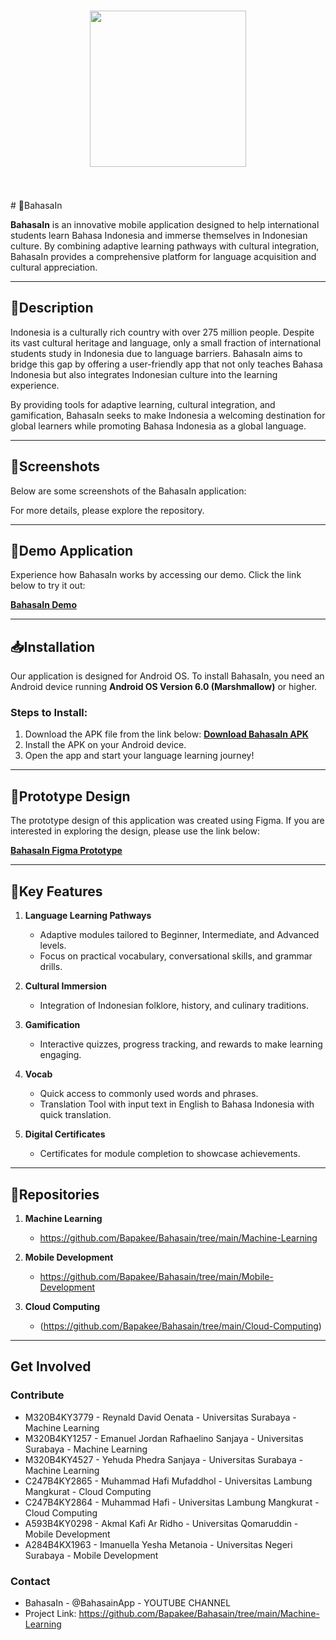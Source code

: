 <h1 align="center">
  <img align="center" src="images\logoBahasain.png"  width="250" height="250"></img>
<br><br>
</h1>
# 📖BahasaIn

**BahasaIn** is an innovative mobile application designed to help international students learn Bahasa Indonesia and immerse themselves in Indonesian culture. By combining adaptive learning pathways with cultural integration, BahasaIn provides a comprehensive platform for language acquisition and cultural appreciation. 

---

## **📃Description**

Indonesia is a culturally rich country with over 275 million people. Despite its vast cultural heritage and language, only a small fraction of international students study in Indonesia due to language barriers. BahasaIn aims to bridge this gap by offering a user-friendly app that not only teaches Bahasa Indonesia but also integrates Indonesian culture into the learning experience.

By providing tools for adaptive learning, cultural integration, and gamification, BahasaIn seeks to make Indonesia a welcoming destination for global learners while promoting Bahasa Indonesia as a global language.

---

## **📱Screenshots**

Below are some screenshots of the BahasaIn application:

For more details, please explore the repository.

---

## **🚀Demo Application**

Experience how BahasaIn works by accessing our demo. Click the link below to try it out:

[**BahasaIn Demo**](https://drive.google.com/drive/folders/1KnjGOB15UTbZB9CBe5dlpt7yhctsj7E7?usp=sharing)

---

## **📥Installation**

Our application is designed for Android OS. To install BahasaIn, you need an Android device running **Android OS Version 6.0 (Marshmallow)** or higher.

### **Steps to Install:**
1. Download the APK file from the link below:
   [**Download BahasaIn APK**](https://bit.ly/Bahasain-app)
2. Install the APK on your Android device.
3. Open the app and start your language learning journey!

---

## **🎨Prototype Design**

The prototype design of this application was created using Figma. If you are interested in exploring the design, please use the link below:

[**BahasaIn Figma Prototype**](https://www.figma.com/proto/Og6W2yoHzeDcjnPw67bnyj/UI-Applications?node-id=839-678&t=KdWJnlwoWpSsdune-1)

---

## **🌟Key Features**

1. **Language Learning Pathways**  
   - Adaptive modules tailored to Beginner, Intermediate, and Advanced levels.
   - Focus on practical vocabulary, conversational skills, and grammar drills.

2. **Cultural Immersion**  
   - Integration of Indonesian folklore, history, and culinary traditions.

3. **Gamification**  
   - Interactive quizzes, progress tracking, and rewards to make learning engaging.

4. **Vocab**  
   - Quick access to commonly used words and phrases.
   - Translation Tool with input text in English to Bahasa Indonesia with quick translation.

5. **Digital Certificates**  
   - Certificates for module completion to showcase achievements.
  

---

## **🔑Repositories**

1. **Machine Learning**
   - https://github.com/Bapakee/Bahasain/tree/main/Machine-Learning
   
3. **Mobile Development**
   - https://github.com/Bapakee/Bahasain/tree/main/Mobile-Development
   
5. **Cloud Computing**
   - (https://github.com/Bapakee/Bahasain/tree/main/Cloud-Computing)


---

## **Get Involved**

### Contribute
- M320B4KY3779 - Reynald David Oenata - Universitas Surabaya - Machine Learning
- M320B4KY1257 - Emanuel Jordan Rafhaelino Sanjaya - Universitas Surabaya - Machine Learning
- M320B4KY4527 - Yehuda Phedra Sanjaya - Universitas Surabaya - Machine Learning
- C247B4KY2865 - Muhammad Hafi Mufaddhol - Universitas Lambung Mangkurat - Cloud Computing
- C247B4KY2864 - Muhammad Hafi - Universitas Lambung Mangkurat - Cloud Computing
- A593B4KY0298 - Akmal Kafi Ar Ridho - Universitas Qomaruddin - Mobile Development
- A284B4KX1963 - Imanuella Yesha Metanoia - Universitas Negeri Surabaya - Mobile Development

### Contact
- BahasaIn - @BahasainApp - YOUTUBE CHANNEL
- Project Link: https://github.com/Bapakee/Bahasain/tree/main/Machine-Learning

